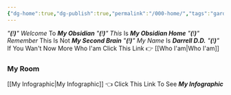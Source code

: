```yaml
---
{"dg-home":true,"dg-publish":true,"permalink":"/000-home/","tags":"gardenEntry","dgPassFrontmatter":true}
---
```



*"**(**!**)**"*    *Welcome* To ***My Obsidian*** 
*"**(**!**)**"*    *This* Is ***My Obsidian Home***
*"**(**!**)**"*    *Remember* This Is Not ***My Second Brain***
*"**(**!**)**"*    *My Name* Is ***Darrell D.D.*** 
*"**(**!**)**"*    If You Wan't Now More Who I'am Click This Link 👉 [[Who I'am\|Who I'am]]

### My Room
[[My Infographic\|My Infographic]] 👈 Click This Link To See ***My Infographic*** 
